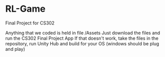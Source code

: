 # RL-Game
Final Project for CS302

Anything that we coded is held in file /Assets
Just download the files and run the CS302 Final Project App
If that doesn't work, take the files in the repository, run Unity Hub and build for your OS (windows should be plug and play)
